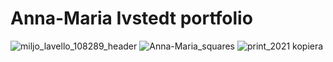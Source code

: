 # Anna-Maria Ivstedt portfolio
![miljo_lavello_108289_header](https://user-images.githubusercontent.com/95579134/144795947-aee19a55-4908-4325-af33-80f6aab88d0d.jpg)
![Anna-Maria_squares](https://user-images.githubusercontent.com/95579134/144796123-753d6669-cfc4-474f-aa16-ab3d1f92b298.jpeg)
![print_2021 kopiera](https://user-images.githubusercontent.com/95579134/144796196-de16713b-f0ce-42b1-b319-215268730c54.jpg)
